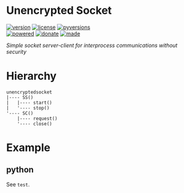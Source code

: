 # Unencrypted Socket

<badges>[![version](https://img.shields.io/pypi/v/unencryptedsocket.svg)](https://pypi.org/project/unencryptedsocket/)
[![license](https://img.shields.io/pypi/l/unencryptedsocket.svg)](https://pypi.org/project/unencryptedsocket/)
[![pyversions](https://img.shields.io/pypi/pyversions/unencryptedsocket.svg)](https://pypi.org/project/unencryptedsocket/)  
[![powered](https://img.shields.io/badge/Say-Thanks-ddddff.svg)](https://saythanks.io/to/foxe6)
[![donate](https://img.shields.io/badge/Donate-Paypal-0070ba.svg)](https://paypal.me/foxe6)
[![made](https://img.shields.io/badge/Made%20with-PyCharm-red.svg)](https://paypal.me/foxe6)
</badges>

<i>Simple socket server-client for interprocess communications without security</i>

# Hierarchy

```
unencryptedsocket
|---- SS()
|   |---- start()
|   '---- stop()
'---- SC()
    |---- request()
    '---- close()
```

# Example

## python
See `test`.
